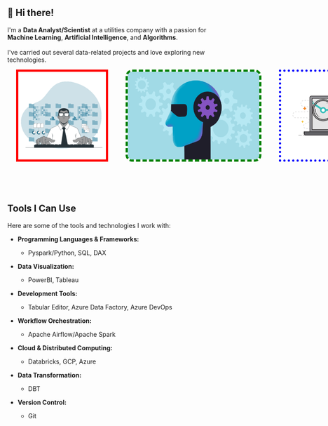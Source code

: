 ## 👋 Hi there!
I'm a **Data Analyst/Scientist** at a utilities company with a passion for **Machine Learning**, **Artificial Intelligence**, and **Algorithms**.
<br><br>
I've carried out several data-related projects and love exploring new technologies.

<div style="display: flex; justify-content: space-around; align-items: center;">
  <img src="images/60d35967a853a1b14851703b_All the data (1).gif" width="300" height="200" alt="GIF 1" style="border: 5px solid red; margin: 0 20px;">
  <img src="images/machine-learning.gif" width="300" height="200" alt="GIF 2" style="border: 5px dashed green; border-radius: 15px; margin: 0 20px;">
  <img src="images/Data-Inspect.gif" width="300" height="200" alt="GIF 3" style="border: 5px dotted blue; margin: 0 20px;">
</div>


<br><br><br>

## Tools I Can Use
Here are some of the tools and technologies I work with:

- **Programming Languages & Frameworks:**
  - Pyspark/Python, SQL, DAX

- **Data Visualization:**
  - PowerBI, Tableau

- **Development Tools:**
  - Tabular Editor, Azure Data Factory, Azure DevOps

- **Workflow Orchestration:**
  - Apache Airflow/Apache Spark

- **Cloud & Distributed Computing:**
  - Databricks, GCP, Azure

- **Data Transformation:**
  - DBT

- **Version Control:**
  - Git

